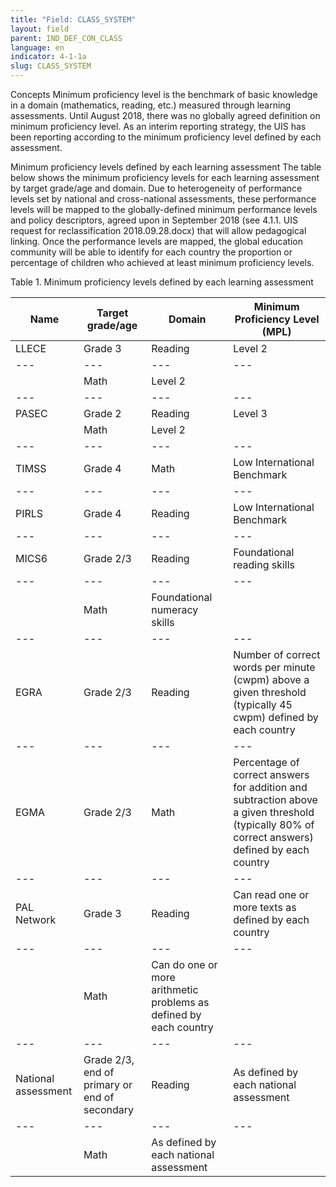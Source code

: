 ```yaml
---
title: "Field: CLASS_SYSTEM"
layout: field
parent: IND_DEF_CON_CLASS
language: en
indicator: 4-1-1a
slug: CLASS_SYSTEM
---
```

Concepts
Minimum proficiency level is the benchmark of basic knowledge in a domain (mathematics, reading, etc.) measured through learning assessments. Until August 2018, there was no globally agreed definition on minimum proficiency level. As an interim reporting strategy, the UIS has been reporting according to the minimum proficiency level defined by each assessment.

Minimum proficiency levels defined by each learning assessment
The table below shows the minimum proficiency levels for each learning assessment by target grade/age and domain. Due to heterogeneity of performance levels set by national and cross-national assessments, these performance levels will be mapped to the globally-defined minimum performance levels and policy descriptors, agreed upon in September 2018 (see 4.1.1. UIS request for reclassification 2018.09.28.docx) that will allow pedagogical linking. Once the performance levels are mapped, the global education community will be able to identify for each country the proportion or percentage of children who achieved at least minimum proficiency levels.

Table 1. Minimum proficiency levels defined by each learning assessment 

Name | Target grade/age | Domain | Minimum Proficiency Level (MPL)
--- | --- | --- | ---
LLECE | Grade 3 | Reading | Level 2
--- | --- | --- | ---
| | Math | Level 2
--- | --- | --- | ---
PASEC | Grade 2 | Reading | Level 3
 | | Math | Level 2
--- | --- | --- | ---
TIMSS | Grade 4 | Math | Low International Benchmark
--- | --- | --- | ---
PIRLS | Grade 4 | Reading | Low International Benchmark
--- | --- | --- | ---
MICS6 | Grade 2/3 | Reading | Foundational reading skills
--- | --- | --- | ---
 | | Math | Foundational numeracy skills
--- | --- | --- | ---
EGRA | Grade 2/3 | Reading | Number of correct words per minute (cwpm) above a given threshold (typically 45 cwpm) defined by each country
--- | --- | --- | ---
EGMA | Grade 2/3 | Math | Percentage of correct answers for addition and subtraction above a given threshold (typically 80% of correct answers) defined by each country
--- | --- | --- | ---
PAL Network | Grade 3 | Reading | Can read one or more texts as defined by each country
--- | --- | --- | ---
 | | Math | Can do one or more arithmetic problems as defined by each country
--- | --- | --- | ---
National assessment | Grade 2/3, end of primary or end of secondary | Reading | As defined by each national assessment
--- | --- | --- | ---
 | | Math | As defined by each national assessment